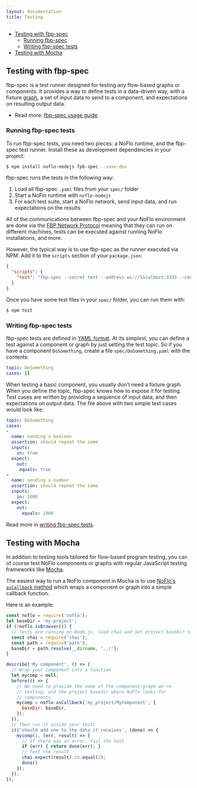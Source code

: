 ```yaml
---
layout: documentation
title: Testing
---
```

- [Testing with fbp-spec](#testing-with-fbp-spec)
  - [Running fbp-spec](#running-fbp-spec)
  - [Writing fbp-spec tests](#writing-fbp-spec-tests)
- [Testing with Mocha](#testing-with-mocha)

## Testing with fbp-spec

fbp-spec is a test runner designed for testing any flow-based graphs or components. It provides a way to define tests in a data-driven way, with a fixture [graph](/documentation/graphs/), a set of input data to send to a component, and expectations on resulting output data.

* Read more: [fbp-spec usage guide](https://github.com/flowbased/fbp-spec#usage).

### Running fbp-spec tests

To run fbp-spec tests, you need two pieces: a NoFlo runtime, and the fbp-spec test runner. Install these as development dependencies in your project:

```bash
$ npm install noflo-nodejs fpb-spec --save-dev
```

fbp-spec runs the tests in the following way:

1. Load all fbp-spec `.yaml` files from your `spec/` folder
2. Start a NoFlo runtime with `noflo-nodejs`
3. For each test suite, start a NoFlo network, send input data, and run expectations on the results

All of the communications between fbp-spec and your NoFlo environment are done via the [FBP Network Protocol](https://flowbased.github.io/fbp-protocol/) meaning that they can run on different machines, tests can be executed against running NoFlo installations, and more.

However, the typical way is to use fbp-spec as the runner executed via NPM. Add it to the `scripts` section of your `package.json`:

```json
{
  "scripts": {
    "test": "fbp-spec --secret test --address ws://localhost:3333 --command 'noflo-nodejs --port 3333 --capture-output --secret test' spec/"
  }
}
```

Once you have some test files in your `spec/` folder, you can run them with:

```bash
$ npm test
```

### Writing fbp-spec tests

fbp-spec tests are defined in [YAML format](http://yaml.org/). At its simplest, you can define a test against a component or graph by just setting the test topic. So if you have a component `DoSomething`, create a file `spec/DoSomething.yaml` with the contents:

```yaml
topic: DoSomething
cases: []
```

When testing a basic component, you usually don't need a fixture graph. When you define the topic, fbp-spec knows how to expose it for testing. Test cases are written by providing a sequence of input data, and then expectations on output data. The file above with two simple test cases would look like:

```yaml
topic: DoSomething
cases:
-
  name: sending a boolean
  assertion: should repeat the same
  inputs:
    in: true
  expect:
    out:
     equals: true
-
  name: sending a number
  assertion: should repeat the same
  inputs:
    in: 1000
  expect:
    out:
      equals: 1000
```

Read more in [writing fbp-spec tests](https://github.com/flowbased/fbp-spec#writing-tests).

## Testing with Mocha

In addition to testing tools tailored for flow-based program testing, you can of course test NoFlo components or graphs with regular JavaScript testing frameworks like [Mocha](https://mochajs.org/).

The easiest way to run a NoFlo component in Mocha is to use [NoFlo's `asCallback` method](/documentation/embedding) which wraps a component or graph into a simple callback function.

Here is an example:

```javascript
const noflo = require('noflo');
let baseDir = 'my-project';
if (!noflo.isBrowser()) {
  // Tests are running on Node.js, load chai and set project baseDir to project root
  const chai = require('chai');
  const path = require('path');
  baseDir = path.resolve(__dirname, '../');
}

describe('My component', () => {
  // Wrap your component into a function
  let mycomp = null;
  before(() => {
    // We need to provide the name of the component/graph we're
    // testing, and the project basedir where NoFlo looks for
    // components
    mycomp = noflo.asCallback('my_project/MyComponent', {
      baseDir: baseDir,
    });
  });
  // Then run it inside your tests
  it('should add one to the data it receives', (done) => {
    mycomp(1, (err, result) => {
      // If there was an error, fail the test
      if (err) { return done(err); }
      // Test the result
      chai.expect(result).to.equal(2);
      done()
    });
  });
});
```
